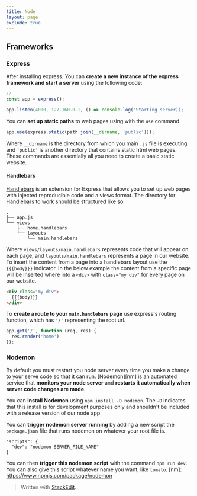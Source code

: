 ```yaml
---
title: Node
layout: page
exclude: true
---
```



## Frameworks
### Express
After installing express. You can **create a new instance of the express framework and start a server** using the following code:
```javascript
//
const app = express();

app.listen(4000, 127.160.0.1, () => console.log("Starting server));
```
You can **set up static paths** to web pages using with the `use` command.
```javascript
app.use(express.static(path.join(__dirname, 'public')));
```
Where `__dirname` is the directory from which you main `.js` file is executing and `'public'` is another directory that contains static html web pages. These commands are essentially all you need to create a basic static website.

#### Handlebars
[Handlebars][hb] is an extension for Express that allows you to set up web pages with injected reproducible code and a views format. The directory for Handlebars to work should be structured like so:

```
.
├── app.js
└── views
    ├── home.handlebars
    └── layouts
        └── main.handlebars
```
Where `views/layouts/main.handlebars` represents code that will appear on each page, and `layouts/main.handlebars` represents a page in our website. To insert the content from a page into a handlebars layout use the `{{{body}}}` indicator. In the below example the content from a specific page will be inserted where into a `<div>` with `class="my div"` for every page on our website.
```html
<div class="my div">
  {{{body}}}
</div>
```
To **create a route to your `main.handlebars` page** use express's routing function, which has `'/'` representing the root url.
```javascript
app.get('/', function (req, res) {
  res.render('home')
});
```

[hb]: https://github.com/ericf/express-handlebars

### Nodemon
By default you must restart you node server every time you make a change to your serve code so that it can run. [Nodemon][nm] is an automated service that **monitors your node server** and **restarts it automatically when server code changes are made**. 

You can **install Nodemon** using `npm install -D nodemon`. The `-D` indicates that this install is for development purposes only and shouldn't be included with a release version of our node app.

You can **trigger nodemon server running** by adding a new script the `package.json` file that runs nodemon on whatever your root file is.
```
"scripts": {
  "dev": "nodemon SERVER_FILE_NAME"
}
```
You can then **trigger this nodemon script** with the command `npm run dev`. You can also give this script whatever name you want, like `tomato`.
[nm]: https://www.npmjs.com/package/nodemon

> Written with [StackEdit](https://stackedit.io/).
<!--stackedit_data:
eyJoaXN0b3J5IjpbMTE4ODE3Nzg1MSwtMTM1ODgxNjE5OCwxMz
gyODcyMTY1LC03MDUwMzgzNTYsLTE1NDY0MzI2NzEsLTE1Mzg1
NTg5MF19
-->